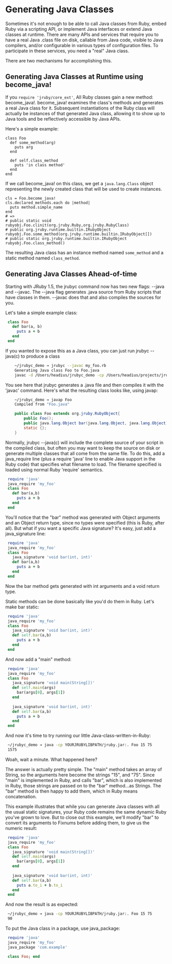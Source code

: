 Generating Java Classes
=======================

Sometimes it's not enough to be able to call Java classes from Ruby, embed Ruby via a scripting API, or implement Java interfaces or extend Java classes at runtime. There are many APIs and services that require you to have a real Java .class file on disk, callable from Java code, visible to Java compilers, and/or configurable in various types of configuration files. To participate in these services, you need a "real" Java class.

There are two mechanisms for accomplishing this.

Generating Java Classes at Runtime using become_java!
-----------------------------------------------------

If you ```require 'jruby/core_ext'```, All Ruby classes gain a new method: become_java!. become_java! examines the class's methods and generates a real Java class for it. Subsequent instantiations of the Ruby class will actually be instances of that generated Java class, allowing it to show up to Java tools and be reflectively accessible by Java APIs.

Here's a simple example:

```
class Foo
  def some_method(arg)
    puts arg
  end

  def self.class_method
    puts 'in class method'
  end
end
```

If we call become_java! on this class, we get a ```java.lang.Class``` object representing the newly created class that will be used to create instances.

```
cls = Foo.become_java!
cls.declared_methods.each do |method|
  puts method.simple_name
end
# =>
# public static void rubyobj.Foo.clinit(org.jruby.Ruby,org.jruby.RubyClass)
# public org.jruby.runtime.builtin.IRubyObject rubyobj.Foo.some_method(org.jruby.runtime.builtin.IRubyObject[])
# public static org.jruby.runtime.builtin.IRubyObject rubyobj.Foo.class_method()
```

The resulting Java class has an instance method named ```some_method``` and a static method named ```class_method```.

Generating Java Classes Ahead-of-time
-------------------------------------

Starting with JRuby 1.5, the jrubyc command now has two new flags: --java and --javac. The --java flag generates .java source from Ruby scripts that have classes in them. --javac does that and also compiles the sources for you.

Let's take a simple example class:

```ruby
 class Foo
   def bar(a, b)
     puts a + b
   end
 end
```

If you wanted to expose this as a Java class, you can just run jrubyc --java(c) to produce a class

```bash
    ~/jrubyc_demo ➔ jrubyc --javac my_foo.rb 
    Generating Java class Foo to Foo.java
    javac -d /Users/headius/jrubyc_demo -cp /Users/headius/projects/jruby/lib/jruby.jar:. Foo.java
```

You see here that jrubyc generates a .java file and then compiles it with the 'javac' command. Here's what the resulting class looks like, using javap:

```bash
    ~/jrubyc_demo ➔ javap Foo
    Compiled from "Foo.java"
```
```java
    public class Foo extends org.jruby.RubyObject{
        public Foo();
        public java.lang.Object bar(java.lang.Object, java.lang.Object);
        static {};
    }
```

Normally, jrubyc --java(c) will include the complete source of your script in the compiled class, but often you may want to keep the source on disk or generate multiple classes that all come from the same file. To do this, add a java_require line (plus a require 'java' line to enable Java support in the Ruby code) that specifies what filename to load. The filename specified is loaded using normal Ruby 'require' semantics.

```ruby
 require 'java'
 java_require 'my_foo'
 class Foo
   def bar(a,b)
     puts a + b
   end
 end
```

You'll notice that the "bar" method was generated with Object arguments and an Object return type, since no types were specified (this is Ruby, after all). But what if you want a specific Java signature? It's easy, just add a java_signature line:

```ruby
 require 'java'
 java_require 'my_foo'
 class Foo
   java_signature 'void bar(int, int)'
   def bar(a,b)
     puts a + b
   end
 end
```

Now the bar method gets generated with int arguments and a void return type.

Static methods can be done basically like you'd do them in Ruby. Let's make bar static:

```ruby
 require 'java'
 java_require 'my_foo'
 class Foo
   java_signature 'void bar(int, int)'
   def self.bar(a,b)
     puts a + b
   end
 end
```

And now add a "main" method:

```ruby
 require 'java'
 java_require 'my_foo'
 class Foo
   java_signature 'void main(String[])'
   def self.main(args)
     bar(args[0], args[1])
   end
 
   java_signature 'void bar(int, int)'
   def self.bar(a,b)
     puts a + b
   end
 end
```

And now it's time to try running our little Java-class-written-in-Ruby:

```bash
 ~/jrubyc_demo ➔ java -cp YOURJRUBYLIBPATH/jruby.jar:. Foo 15 75
 1575
```

Woah, wait a minute. What happened here?

The answer is actually pretty simple. The "main" method takes an array of String, so the arguments here become the strings "15", and "75". Since "main" is implemented in Ruby, and calls "bar", which is also implemented in Ruby, those strings are passed on to the "bar" method...as Strings. The "bar" method is then happy to add them, which in Ruby means concatenation.

This example illustrates that while you can generate Java classes with all the usual static signatures, your Ruby code remains the same dynamic Ruby you've grown to love. But to close out this example, we'll modify "bar" to convert its arguments to Fixnums before adding them, to give us the numeric result:

```ruby
 require 'java'
 java_require 'my_foo'
 class Foo
   java_signature 'void main(String[])'
   def self.main(args)
     bar(args[0], args[1])
   end
 
   java_signature 'void bar(int, int)'
   def self.bar(a,b)
     puts a.to_i + b.to_i
   end
 end
```

And now the result is as expected:

```bash
 ~/jrubyc_demo ➔ java -cp YOURJRUBYLIBPATH/jruby.jar:. Foo 15 75
 90
```

To put the Java class in a package, use java_package:

```ruby
 require 'java'
 java_require 'my_foo'
 java_package 'com.example'

 class Foo; end
```
